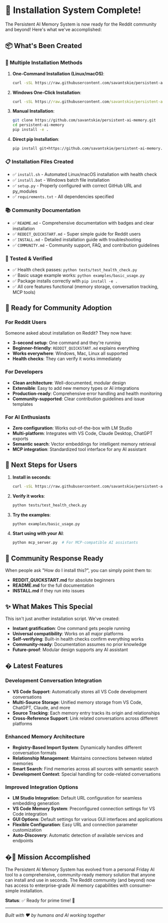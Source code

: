 # 🎉 Installation System Complete!

The Persistent AI Memory System is now ready for the Reddit community and beyond! Here's what we've accomplished:

## 📦 What's Been Created

### 🚀 Multiple Installation Methods
1. **One-Command Installation (Linux/macOS)**:
   ```bash
   curl -sSL https://raw.githubusercontent.com/savantskie/persistent-ai-memory/main/install.sh | bash
   ```

2. **Windows One-Click Installation**:
   ```cmd
   curl -sSL https://raw.githubusercontent.com/savantskie/persistent-ai-memory/main/install.bat -o install.bat && install.bat
   ```

3. **Manual Installation**:
   ```bash
   git clone https://github.com/savantskie/persistent-ai-memory.git
   cd persistent-ai-memory
   pip install -e .
   ```

4. **Direct pip Installation**:
   ```bash
   pip install git+https://github.com/savantskie/persistent-ai-memory.git
   ```

### 📋 Installation Files Created
- ✅ `install.sh` - Automated Linux/macOS installation with health check
- ✅ `install.bat` - Windows batch file installation
- ✅ `setup.py` - Properly configured with correct GitHub URL and py_modules
- ✅ `requirements.txt` - All dependencies specified

### 📚 Community Documentation
- ✅ `README.md` - Comprehensive documentation with badges and clear installation
- ✅ `REDDIT_QUICKSTART.md` - Super simple guide for Reddit users
- ✅ `INSTALL.md` - Detailed installation guide with troubleshooting
- ✅ `COMMUNITY.md` - Community support, FAQ, and contribution guidelines

### 🧪 Tested & Verified
- ✅ Health check passes: `python tests/test_health_check.py`
- ✅ Basic usage example works: `python examples/basic_usage.py`
- ✅ Package installs correctly with `pip install -e .`
- ✅ All core features functional (memory storage, conversation tracking, MCP tools)

## 🎯 Ready for Community Adoption

### For Reddit Users
Someone asked about installation on Reddit? They now have:
- **3-second setup**: One command and they're running
- **Beginner-friendly**: `REDDIT_QUICKSTART.md` explains everything
- **Works everywhere**: Windows, Mac, Linux all supported
- **Health checks**: They can verify it works immediately

### For Developers
- **Clean architecture**: Well-documented, modular design
- **Extensible**: Easy to add new memory types or AI integrations
- **Production-ready**: Comprehensive error handling and health monitoring
- **Community-supported**: Clear contribution guidelines and issue templates

### For AI Enthusiasts
- **Zero configuration**: Works out-of-the-box with LM Studio
- **Multi-platform**: Integrates with VS Code, Claude Desktop, ChatGPT exports
- **Semantic search**: Vector embeddings for intelligent memory retrieval
- **MCP integration**: Standardized tool interface for any AI assistant

## 🚀 Next Steps for Users

1. **Install in seconds**:
   ```bash
   curl -sSL https://raw.githubusercontent.com/savantskie/persistent-ai-memory/main/install.sh | bash
   ```

2. **Verify it works**:
   ```bash
   python tests/test_health_check.py
   ```

3. **Try the examples**:
   ```bash
   python examples/basic_usage.py
   ```

4. **Start using with your AI**:
   ```bash
   python mcp_server.py  # For MCP-compatible AI assistants
   ```

## 💬 Community Response Ready

When people ask "How do I install this?", you can simply point them to:
- **REDDIT_QUICKSTART.md** for absolute beginners
- **README.md** for the full documentation
- **INSTALL.md** if they run into issues

## ✨ What Makes This Special

This isn't just another installation script. We've created:
- **Instant gratification**: One command gets people running
- **Universal compatibility**: Works on all major platforms
- **Self-verifying**: Built-in health checks confirm everything works
- **Community-ready**: Documentation assumes no prior knowledge
- **Future-proof**: Modular design supports any AI assistant

## � Latest Features

### Development Conversation Integration
- **VS Code Support**: Automatically stores all VS Code development conversations
- **Multi-Source Storage**: Unified memory storage from VS Code, ChatGPT, Claude, and more
- **Source Tracking**: Each memory entry tracks its origin and relationships
- **Cross-Reference Support**: Link related conversations across different platforms

### Enhanced Memory Architecture
- **Registry-Based Import System**: Dynamically handles different conversation formats
- **Relationship Management**: Maintains connections between related memories
- **Smart Search**: Find memories across all sources with semantic search
- **Development Context**: Special handling for code-related conversations

### Improved Integration Options
- **LM Studio Integration**: Default URL configuration for seamless embedding generation
- **VS Code Memory System**: Preconfigured connection settings for VS Code integration
- **GUI Options**: Default settings for various GUI interfaces and applications
- **Flexible Configuration**: Easy URL and connection parameter customization
- **Auto-Discovery**: Automatic detection of available services and endpoints

## �🎊 Mission Accomplished

The Persistent AI Memory System has evolved from a personal Friday AI tool to a comprehensive, community-ready memory solution that anyone can install and use in seconds. The Reddit community (and beyond) now has access to enterprise-grade AI memory capabilities with consumer-simple installation.

**Status**: ✅ Ready for prime time! 🚀

---

*Built with ❤️ by humans and AI working together*
